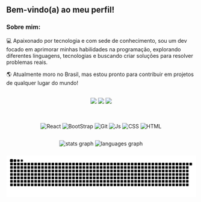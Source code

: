 ## Bem-vindo(a) ao meu perfil!

<h3>Sobre mim:</h3>

💻 Apaixonado por tecnologia e com sede de conhecimento, sou um dev focado em aprimorar minhas habilidades na programação, explorando diferentes linguagens, tecnologias e buscando criar soluções para resolver problemas reais.

🌎 Atualmente moro no Brasil, mas estou pronto para contribuir em projetos de qualquer lugar do mundo!

<br>
<div align="center"> 
  <a href="https://www.linkedin.com/in/murilodays/" target="_blank"><img src="https://img.shields.io/badge/-LinkedIn-%230077B5?style=for-the-badge&logo=linkedin&logoColor=white" target="_blank"></a>
  <a href = "mailto:contatomurilodays@gmail.com"><img src="https://img.shields.io/badge/Gmail-D14836?style=for-the-badge&logo=gmail&logoColor=white"></a>
  <a href = "https://wa.me/message/ONXRU2RSDSNEE1"><img src="https://img.shields.io/badge/WhatsApp-25D366?style=for-the-badge&logo=whatsapp&logoColor=white"></a>
</div>

##
<div align="center" style="display: inline_block"><br>
  <img  align="center" alt="React" height="40" width="80" src="https://cdn.jsdelivr.net/gh/devicons/devicon@latest/icons/react/react-original.svg">
  <img align="center" alt="BootStrap" height="40" width="80" src="https://cdn.jsdelivr.net/gh/devicons/devicon@latest/icons/bootstrap/bootstrap-original.svg">
  <img align="center" alt="Git" height="40" width="80" src="https://cdn.jsdelivr.net/gh/devicons/devicon@latest/icons/git/git-original.svg">
  <img align="center" alt="Js" height="40" width="80" src="https://cdn.jsdelivr.net/gh/devicons/devicon@latest/icons/javascript/javascript-original.svg">
  <img align="center" alt="CSS" height="40" width="80" src="https://cdn.jsdelivr.net/gh/devicons/devicon@latest/icons/css3/css3-original.svg">
  <img align="center" alt="HTML" height="40" width="80" src="https://cdn.jsdelivr.net/gh/devicons/devicon@latest/icons/html5/html5-original.svg">
</div>

##

<div align="center">
  <img src="https://github-readme-stats.vercel.app/api?username=murilodays&hide_title=false&hide_rank=false&show_icons=true&include_all_commits=true&count_private=true&disable_animations=false&theme=slateorange&locale=en&hide_border=false&order=1" height="150" alt="stats graph"  />
  <img src="https://github-readme-stats.vercel.app/api/top-langs?username=murilodays&locale=en&hide_title=false&layout=compact&card_width=320&langs_count=5&theme=slateorange&hide_border=false&order=2" height="150" alt="languages graph"  />
</div>

###

###

<div alight="center">
<img src="https://raw.githubusercontent.com/murilodays/murilodays/output/snake.svg" alt="Snake animation" />
</div>
